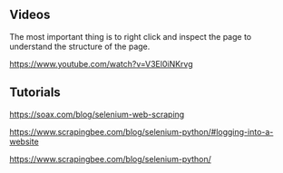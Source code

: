## Videos

The most important thing is to right click and inspect the page to understand the structure of the page.

https://www.youtube.com/watch?v=V3El0iNKrvg

##  Tutorials

https://soax.com/blog/selenium-web-scraping

https://www.scrapingbee.com/blog/selenium-python/#logging-into-a-website

https://www.scrapingbee.com/blog/selenium-python/
